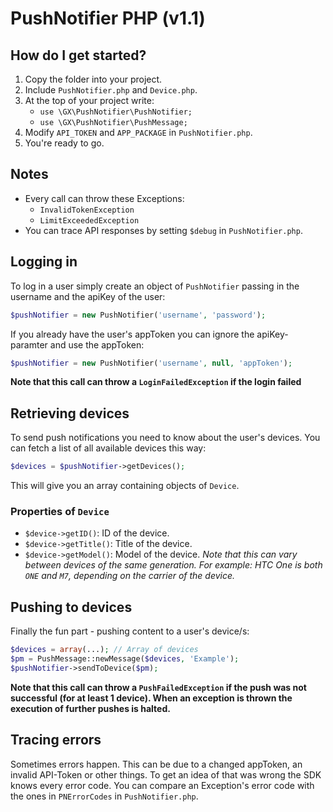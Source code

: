 # PushNotifier PHP (v1.1)

## How do I get started?

1. Copy the folder into your project.
2. Include `PushNotifier.php` and `Device.php`.
3. At the top of your project write:
	- `use \GX\PushNotifier\PushNotifier;`
	- `use \GX\PushNotifier\PushMessage;`
4. Modify `API_TOKEN` and `APP_PACKAGE` in `PushNotifier.php`.
5. You're ready to go.

## Notes

- Every call can throw these Exceptions:
	- `InvalidTokenException`
	- `LimitExceededException`
- You can trace API responses by setting `$debug` in `PushNotifier.php`.


## Logging in

To log in a user simply create an object of `PushNotifier` passing in the username and the apiKey of the user:

```php
$pushNotifier = new PushNotifier('username', 'password');
```

If you already have the user's appToken you can ignore the apiKey-paramter and use the appToken:

```php
$pushNotifier = new PushNotifier('username', null, 'appToken');
```

**Note that this call can throw a `LoginFailedException` if the login failed**

## Retrieving devices

To send push notifications you need to know about the user's devices. You can fetch a list of all available devices this way:

```php
$devices = $pushNotifier->getDevices();
```

This will give you an array containing objects of `Device`.

### Properties of `Device`

- `$device->getID()`: ID of the device.
- `$device->getTitle()`: Title of the device.
- `$device->getModel()`: Model of the device. *Note that this can vary between devices of the same generation. For example: HTC One is both `ONE` and `M7`, depending on the carrier of the device.*

## Pushing to devices

Finally the fun part - pushing content to a user's device/s:

```php
$devices = array(...); // Array of devices
$pm = PushMessage::newMessage($devices, 'Example');
$pushNotifier->sendToDevice($pm);
```
	
**Note that this call can throw a `PushFailedException` if the push was not successful (for at least 1 device). When an exception is thrown the execution of further pushes is halted.**

## Tracing errors

Sometimes errors happen. This can be due to a changed appToken, an invalid API-Token or other things. To get an idea of that was wrong the SDK knows every error code. You can compare an Exception's error code with the ones in `PNErrorCodes` in `PushNotifier.php`.
